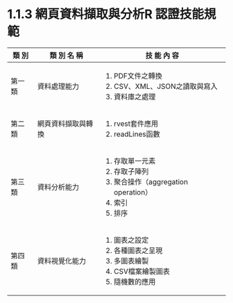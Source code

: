 # 1.1.3 網頁資料擷取與分析R 認證技能規範

<table>
  <thead>
    <tr>
      <th style="text-align:center">類 別</th>
      <th style="text-align:center">類 別 名 稱</th>
      <th style="text-align:center">技 能 內 容</th>
    </tr>
  </thead>
  <tbody>
    <tr>
      <td style="text-align:left">第一類</td>
      <td style="text-align:left">資料處理能力</td>
      <td style="text-align:left">
       <p></p>
        <ol>
          <li>PDF文件之轉換</li>
          <li>CSV、XML、JSON之讀取與寫入</li>
          <li>資料庫之處理</li>
        </ol>
      </td>
    </tr>
    <tr>
      <td style="text-align:left">第二類</td>
      <td style="text-align:left">網頁資料擷取與轉換</td>
      <td style="text-align:left">
        <p></p>
        <ol>
          <li>rvest套件應用</li>
          <li>readLines函數</li>
        </ol>
        </td>
    </tr>
    <tr>
      <td style="text-align:left">第三類</td>
      <td style="text-align:left">資料分析能力</td>
      <td style="text-align:left">
        <p></p>
        <ol>
          <li>存取單一元素</li>
          <li>存取子陣列</li>
          <li>聚合操作（aggregation operation）</li>
          <li>索引</li>
          <li>排序</li>
        </ol>
      </td>
    </tr>
    <tr>
      <td style="text-align:left">第四類</td>
      <td style="text-align:left">資料視覺化能力</td>
      <td style="text-align:left">
        <p></p>
        <ol>
          <li>圖表之設定</li>
          <li>各種圖表之呈現</li>
          <li>多圖表繪製</li>
          <li>CSV檔案繪製圖表</li>
          <li>隨機數的應用</li>
        </ol>
      </td>
    </tr>
  </tbody>
</table>
